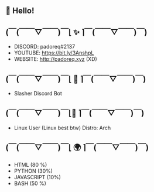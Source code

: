 ## 👋 Hello!


## (￣(￣￣▽￣￣)￣⌊ ✨ ⌉￣(￣￣▽￣￣)￣)

- DISCORD: padoreq#2137
- YOUTUBE: https://bit.ly/3AnshpL
- WEBSITE: http://padoreq.xyz (XD)





## (￣(￣￣▽￣￣)￣⌊ 💎 ⌉￣(￣￣▽￣￣)￣)

- Slasher Discord Bot




## (￣(￣￣▽￣￣)￣⌊🐧 ⌉￣(￣￣▽￣￣)￣)

- Linux User (Linux best btw) Distro: Arch



## (￣(￣￣▽￣￣)￣⌊ 🌍 ⌉￣(￣￣▽￣￣)￣)

- HTML (80 %)
- PYTHON (30%)
- JAVASCRIPT (10%)
- BASH (50 %)











